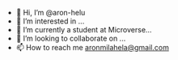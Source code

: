 - 👋 Hi, I’m @aron-helu
- 👀 I’m interested in ...
- 🌱 I’m currently a student at Microverse...
- 💞️ I’m looking to collaborate on ...
- 📫 How to reach me aronmilahela@gmail.com

<!---
aron-helu/aron-helu is a ✨ special ✨ repository because its `README.md` (this file) appears on your GitHub profile.
You can click the Preview link to take a look at your changes.
--->
